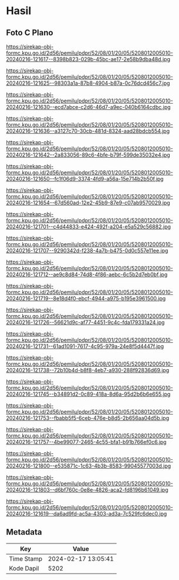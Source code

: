 # Hasil

## Foto C Plano

https://sirekap-obj-formc.kpu.go.id/2d56/pemilu/pdpr/52/08/01/20/05/5208012005010-20240216-121617--8398b823-029b-45bc-ae17-2e58b9dba48d.jpg

https://sirekap-obj-formc.kpu.go.id/2d56/pemilu/pdpr/52/08/01/20/05/5208012005010-20240216-121625--98303a1a-87b8-4904-b87a-0c76dcd456c7.jpg

https://sirekap-obj-formc.kpu.go.id/2d56/pemilu/pdpr/52/08/01/20/05/5208012005010-20240216-121630--ecd7abce-c2d6-46d7-a9ec-040b6164cdbc.jpg

https://sirekap-obj-formc.kpu.go.id/2d56/pemilu/pdpr/52/08/01/20/05/5208012005010-20240216-121636--a3127c70-30cb-481d-8324-aad28bdcb554.jpg

https://sirekap-obj-formc.kpu.go.id/2d56/pemilu/pdpr/52/08/01/20/05/5208012005010-20240216-121642--2a833056-89c6-4bfe-b79f-599de35032e4.jpg

https://sirekap-obj-formc.kpu.go.id/2d56/pemilu/pdpr/52/08/01/20/05/5208012005010-20240216-121650--fc1f06d9-3374-4fd9-a56a-15e714b2b50f.jpg

https://sirekap-obj-formc.kpu.go.id/2d56/pemilu/pdpr/52/08/01/20/05/5208012005010-20240216-121654--67d560ad-12e2-45b9-87e9-c07ab9570029.jpg

https://sirekap-obj-formc.kpu.go.id/2d56/pemilu/pdpr/52/08/01/20/05/5208012005010-20240216-121701--c4d44833-e424-492f-a204-e5a529c56882.jpg

https://sirekap-obj-formc.kpu.go.id/2d56/pemilu/pdpr/52/08/01/20/05/5208012005010-20240216-121707--9290342d-f238-4a7b-b475-0d0c557e11ee.jpg

https://sirekap-obj-formc.kpu.go.id/2d56/pemilu/pdpr/52/08/01/20/05/5208012005010-20240216-121712--ae9c8d84-74d8-4f86-aebc-6c5b2d7eb0bf.jpg

https://sirekap-obj-formc.kpu.go.id/2d56/pemilu/pdpr/52/08/01/20/05/5208012005010-20240216-121719--8e18d4f0-ebcf-4944-a975-b195e3961500.jpg

https://sirekap-obj-formc.kpu.go.id/2d56/pemilu/pdpr/52/08/01/20/05/5208012005010-20240216-121726--56621d9c-af77-4451-9c4c-fda179331a24.jpg

https://sirekap-obj-formc.kpu.go.id/2d56/pemilu/pdpr/52/08/01/20/05/5208012005010-20240216-121731--61ad1091-7617-4c95-979a-24e8f5d4447f.jpg

https://sirekap-obj-formc.kpu.go.id/2d56/pemilu/pdpr/52/08/01/20/05/5208012005010-20240216-121738--72b10b4d-b8f8-4eb7-a930-288f92836d69.jpg

https://sirekap-obj-formc.kpu.go.id/2d56/pemilu/pdpr/52/08/01/20/05/5208012005010-20240216-121745--b34891d2-0c89-418a-8d6a-95d2b6b6e655.jpg

https://sirekap-obj-formc.kpu.go.id/2d56/pemilu/pdpr/52/08/01/20/05/5208012005010-20240216-121753--fbabb5f5-6ceb-476e-b8d5-2b656aa04d5b.jpg

https://sirekap-obj-formc.kpu.go.id/2d56/pemilu/pdpr/52/08/01/20/05/5208012005010-20240216-121757--4be99077-2465-4c55-bfa1-b91b766ef0c6.jpg

https://sirekap-obj-formc.kpu.go.id/2d56/pemilu/pdpr/52/08/01/20/05/5208012005010-20240216-121800--e535871c-1c63-4b3b-8583-99045577003d.jpg

https://sirekap-obj-formc.kpu.go.id/2d56/pemilu/pdpr/52/08/01/20/05/5208012005010-20240216-121803--d6bf760c-0e8e-4826-aca2-fd8196b61049.jpg

https://sirekap-obj-formc.kpu.go.id/2d56/pemilu/pdpr/52/08/01/20/05/5208012005010-20240216-121619--da6ad9fd-ac5a-4303-ad3a-7c529fc6dec0.jpg


## Metadata

| Key        | Value               |
| ---------- | ------------------- |
| Time Stamp | 2024-02-17 13:05:41 |
| Kode Dapil | 5202                |



